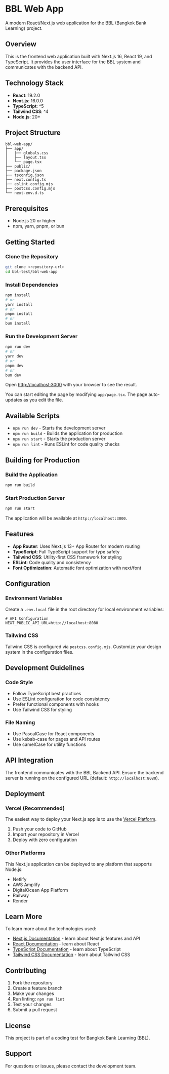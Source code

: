 # BBL Web App

A modern React/Next.js web application for the BBL (Bangkok Bank Learning) project.

## Overview

This is the frontend web application built with Next.js 16, React 19, and TypeScript. It provides the user interface for the BBL system and communicates with the backend API.

## Technology Stack

- **React**: 19.2.0
- **Next.js**: 16.0.0
- **TypeScript**: ^5
- **Tailwind CSS**: ^4
- **Node.js**: 20+

## Project Structure

```
bbl-web-app/
├── app/
│   ├── globals.css
│   ├── layout.tsx
│   └── page.tsx
├── public/
├── package.json
├── tsconfig.json
├── next.config.ts
├── eslint.config.mjs
├── postcss.config.mjs
└── next-env.d.ts
```

## Prerequisites

- Node.js 20 or higher
- npm, yarn, pnpm, or bun

## Getting Started

### Clone the Repository

```bash
git clone <repository-url>
cd bbl-test/bbl-web-app
```

### Install Dependencies

```bash
npm install
# or
yarn install
# or
pnpm install
# or
bun install
```

### Run the Development Server

```bash
npm run dev
# or
yarn dev
# or
pnpm dev
# or
bun dev
```

Open [http://localhost:3000](http://localhost:3000) with your browser to see the result.

You can start editing the page by modifying `app/page.tsx`. The page auto-updates as you edit the file.

## Available Scripts

- `npm run dev` - Starts the development server
- `npm run build` - Builds the application for production
- `npm run start` - Starts the production server
- `npm run lint` - Runs ESLint for code quality checks

## Building for Production

### Build the Application

```bash
npm run build
```

### Start Production Server

```bash
npm run start
```

The application will be available at `http://localhost:3000`.

## Features

- **App Router**: Uses Next.js 13+ App Router for modern routing
- **TypeScript**: Full TypeScript support for type safety
- **Tailwind CSS**: Utility-first CSS framework for styling
- **ESLint**: Code quality and consistency
- **Font Optimization**: Automatic font optimization with next/font

## Configuration

### Environment Variables

Create a `.env.local` file in the root directory for local environment variables:

```env
# API Configuration
NEXT_PUBLIC_API_URL=http://localhost:8080
```

### Tailwind CSS

Tailwind CSS is configured via `postcss.config.mjs`. Customize your design system in the configuration files.

## Development Guidelines

### Code Style

- Follow TypeScript best practices
- Use ESLint configuration for code consistency
- Prefer functional components with hooks
- Use Tailwind CSS for styling

### File Naming

- Use PascalCase for React components
- Use kebab-case for pages and API routes
- Use camelCase for utility functions

## API Integration

The frontend communicates with the BBL Backend API. Ensure the backend server is running on the configured URL (default: `http://localhost:8080`).

## Deployment

### Vercel (Recommended)

The easiest way to deploy your Next.js app is to use the [Vercel Platform](https://vercel.com/new?utm_medium=default-template&filter=next.js&utm_source=create-next-app&utm_campaign=create-next-app-readme).

1. Push your code to GitHub
2. Import your repository in Vercel
3. Deploy with zero configuration

### Other Platforms

This Next.js application can be deployed to any platform that supports Node.js:

- Netlify
- AWS Amplify
- DigitalOcean App Platform
- Railway
- Render

## Learn More

To learn more about the technologies used:

- [Next.js Documentation](https://nextjs.org/docs) - learn about Next.js features and API
- [React Documentation](https://react.dev) - learn about React
- [TypeScript Documentation](https://www.typescriptlang.org/docs/) - learn about TypeScript
- [Tailwind CSS Documentation](https://tailwindcss.com/docs) - learn about Tailwind CSS

## Contributing

1. Fork the repository
2. Create a feature branch
3. Make your changes
4. Run linting: `npm run lint`
5. Test your changes
6. Submit a pull request

## License

This project is part of a coding test for Bangkok Bank Learning (BBL).

## Support

For questions or issues, please contact the development team.
